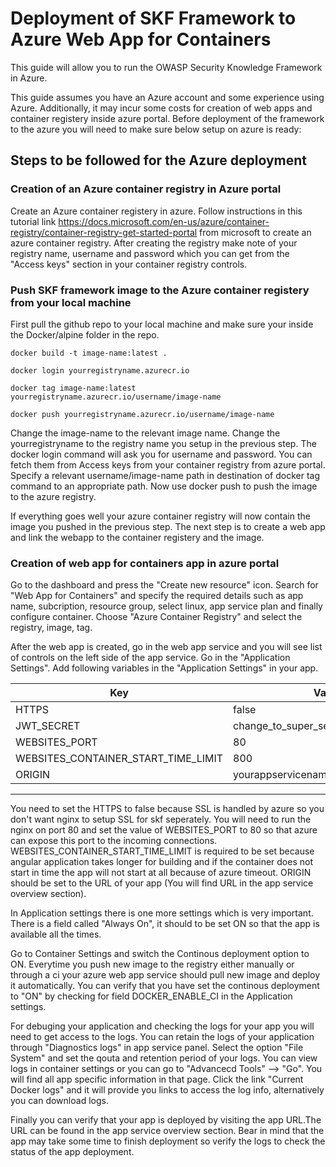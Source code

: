 Deployment of SKF Framework to Azure Web App for Containers
============================================================

This guide will allow you to run the OWASP Security Knowledge Framework in Azure. 

This guide assumes you have an Azure account and some experience using Azure. Additionally, it 
may incur some costs for creation of web apps and container registery inside azure portal. Before 
deployment of the framework to the azure you will need to make sure below setup on azure is ready:

## Steps to be followed for the Azure deployment
### Creation of an Azure container registry in Azure portal
Create an Azure container registery in azure. Follow instructions in this 
tutorial link https://docs.microsoft.com/en-us/azure/container-registry/container-registry-get-started-portal from microsoft to create an azure container registry. After creating the registry make note of your registry name, username and password which you can get from
the "Access keys" section in your container registry controls.

### Push SKF framework image to the Azure container registery from your local machine
First pull the github repo to your local machine and make sure your inside the Docker/alpine folder
in the repo. 

``` 
docker build -t image-name:latest .

docker login yourregistryname.azurecr.io

docker tag image-name:latest yourregistryname.azurecr.io/username/image-name

docker push yourregistryname.azurecr.io/username/image-name
```

Change the image-name to the relevant image name. Change the yourregistryname to the registry
name you setup in the previous step. The docker login command will ask you for username and password.
You can fetch them from Access keys from your container registry from azure portal. Specify a relevant 
username/image-name path in destination of docker tag command to an appropriate path. Now use docker push 
to push the image to the azure registry.

If everything goes well your azure container registry will now contain the image
you pushed in the previous step. The next step is to create a web app and link the webapp
to the container registery and the image.

### Creation of web app for containers app in azure portal
Go to the dashboard and press the "Create new resource" icon. Search for "Web App for Containers" 
and specify the required details such as app name, subcription, resource group, select linux, 
app service plan and finally configure container. Choose "Azure Container Registry" and select the registry, image, tag. 

After the web app is created, go in the web app service and you will see list of controls on the left side of the app service. Go in the "Application Settings". Add following variables in the "Application Settings" in your app.

| Key	     							|	   Value 							| 
|---------------------------------------|---------------------------------------|
| HTTPS    	 							|  false								| 
| JWT_SECRET 							|  change_to_super_secret_value			|  
| WEBSITES_PORT 						|  80 									|
| WEBSITES_CONTAINER_START_TIME_LIMIT   |  800									|	
| ORIGIN								|  yourappservicename.azurewebsites.net |
---------------------------------------------------------------------------------	

You need to set the HTTPS to false because SSL is handled by azure so you don't want nginx to setup SSL for skf seperately. You will need to run the nginx on port 80 and set the value of WEBSITES_PORT to 80 so 
that azure can expose this port to the incoming connections. WEBSITES_CONTAINER_START_TIME_LIMIT is required to be set because angular application takes longer for building and if the container does not start in time the app will not start at all because of azure timeout. ORIGIN should be set to the URL of your app (You will find URL in the app service overview section). 

In Application settings there is one more settings which is very important. There is a field called "Always On", it should to be set ON so that the app is available all the times.

Go to Container Settings and switch the Continous deployment option to ON. Everytime you push new image to the registry either manually or through a ci your azure web app service should pull new image and deploy it automatically. You can verify that you have set the continous deployment to "ON" by checking for field DOCKER_ENABLE_CI in the Application settings.

For debuging your application and checking the logs for your app you will need to get access to the logs. You can retain the logs of your application through  "Diagnostics logs" in app service panel.
Select the option "File System" and set the qouta and retention period of your logs. You can view logs in container settings or you can go to "Advancecd Tools" --> "Go". You will find all app specific information
in that page. Click the link  "Current Docker logs" and it will provide you links to access the log info, alternatively you can download logs. 

Finally you can verify that your app is deployed by visiting the app URL.The URL can be found in the app service overview section. Bear in mind that the app may take some time to finish deployment so verify the logs to check the status of the app deployment.
